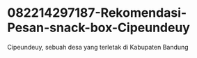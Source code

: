 # 082214297187-Rekomendasi-Pesan-snack-box-Cipeundeuy
Cipeundeuy, sebuah desa yang terletak di Kabupaten Bandung
